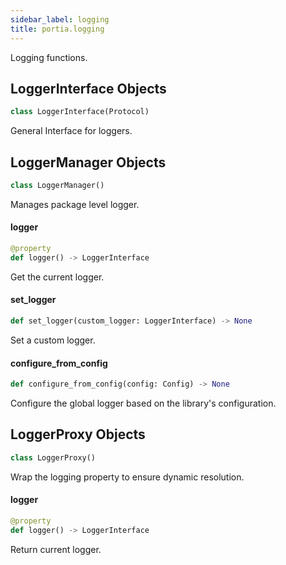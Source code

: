 ```yaml
---
sidebar_label: logging
title: portia.logging
---
```


Logging functions.

## LoggerInterface Objects

```python
class LoggerInterface(Protocol)
```

General Interface for loggers.

## LoggerManager Objects

```python
class LoggerManager()
```

Manages package level logger.

#### logger

```python
@property
def logger() -> LoggerInterface
```

Get the current logger.

#### set\_logger

```python
def set_logger(custom_logger: LoggerInterface) -> None
```

Set a custom logger.

#### configure\_from\_config

```python
def configure_from_config(config: Config) -> None
```

Configure the global logger based on the library&#x27;s configuration.

## LoggerProxy Objects

```python
class LoggerProxy()
```

Wrap the logging property to ensure dynamic resolution.

#### logger

```python
@property
def logger() -> LoggerInterface
```

Return current logger.


